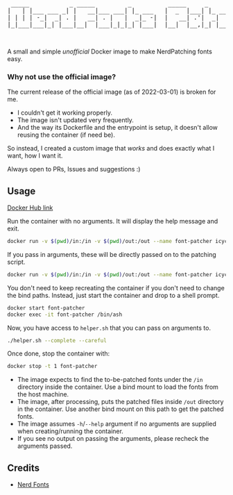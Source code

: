 <pre align="center">

                                                                          
 _____           _ _____         _          _____     _       _           
|   | |___ ___ _| |   __|___ ___| |_ ___   |  _  |___| |_ ___| |_ ___ ___ 
| | | | -_|  _| . |   __| . |   |  _|_ -|  |   __| .'|  _|  _|   | -_|  _|
|_|___|___|_| |___|__|  |___|_|_|_| |___|  |__|  |__,|_| |___|_|_|___|_|  
                                                                          

</pre>

A small and simple *unofficial* Docker image to make NerdPatching fonts easy.

### Why not use the official image?

The current release of the official image (as of 2022-03-01) is broken for me.
- I couldn't get it working properly.
- The image isn't updated very frequently.
- And the way its Dockerfile and the entrypoint is setup, it doesn't allow reusing the container (if need be).

So instead, I created a custom image that *works* and does exactly what I want, how I want it.

Always open to PRs, Issues and suggestions :)

## Usage

[Docker Hub link](https://hub.docker.com/r/icycomet/nerdfonts-patcher)

Run the container with no arguments. It will display the help message and exit.

```bash
docker run -v $(pwd)/in:/in -v $(pwd)/out:/out --name font-patcher icycomet/nerdfonts-patcher
```

If you pass in arguments, these will be directly passed on to the patching script.

```bash
docker run -v $(pwd)/in:/in -v $(pwd)/out:/out --name font-patcher icycomet/nerdfonts-patcher --complete --careful
```

You don't need to keep recreating the container if you don't need to change the bind paths.
Instead, just start the container and drop to a shell prompt.

```bash
docker start font-patcher
docker exec -it font-patcher /bin/ash
```

Now, you have access to `helper.sh` that you can pass on arguments to.

```bash
./helper.sh --complete --careful
```

Once done, stop the container with:

```bash
docker stop -t 1 font-patcher
```

- The image expects to find the to-be-patched fonts under the `/in` directory inside the container. Use a bind mount to load the fonts from the host machine.
- The image, after processing, puts the patched files inside `/out` directory in the container. Use another bind mount on this path to get the patched fonts.
- The image assumes `-h`/`--help` argument if no arguments are supplied when creating/running the container.
- If you see no output on passing the arguments, please recheck the arguments passed.

## Credits

- [Nerd Fonts](https://nerdfonts.com)
